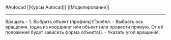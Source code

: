 #Autocad 
[[Курсы Autocad]]
[[Моделирование]]
__________

Вращать
	- 1. Выбрать объект (профиль)\Пробел.
	- Выбрать ось вращения. (одна из координат или объект (или провести прямую. От её положения будет зависеть форма объекта)).
	- Указать угол вращения.

